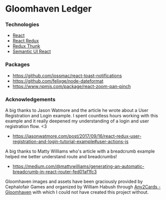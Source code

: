 # Gloomhaven Ledger

### Technologies

- [React](https://github.com/facebook/react)
- [React Redux](https://github.com/reduxjs/react-redux)
- [Redux Thunk](https://github.com/reduxjs/redux-thunk)
- [Semantic UI React](https://github.com/Semantic-Org/Semantic-UI-React)

### Packages

- https://github.com/jossmac/react-toast-notifications
- https://github.com/felixge/node-dateformat
- https://www.npmjs.com/package/react-zoom-pan-pinch

### Acknowledgements

A big thanks to Jason Watmore and the article he wrote about a User Registration and Login example. I spent countless hours working with this example and it really deepened my understanding of a login and user registration flow. <3

- https://jasonwatmore.com/post/2017/09/16/react-redux-user-registration-and-login-tutorial-example#user-actions-js

A big thanks to Matty Williams who's article with a breadcrumb example helped me better understand route and breadcrumbs!

- https://medium.com/@mattywilliams/generating-an-automatic-breadcrumb-in-react-router-fed01af1fc3

Gloomhaven images and assets have been graciously provided by Cephalofair Games and organized by William Habush through [Any2Cards - Gloomhaven](https://github.com/any2cards/gloomhaven) with which I could not have created this project without.
